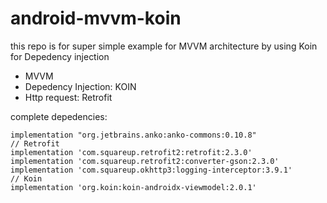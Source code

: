 # android-mvvm-koin


this repo is for super simple example for MVVM architecture by using Koin for Depedency injection

- MVVM
- Depedency Injection: KOIN
- Http request: Retrofit


complete depedencies:

    implementation "org.jetbrains.anko:anko-commons:0.10.8"
    // Retrofit
    implementation 'com.squareup.retrofit2:retrofit:2.3.0'
    implementation 'com.squareup.retrofit2:converter-gson:2.3.0'
    implementation 'com.squareup.okhttp3:logging-interceptor:3.9.1'
    // Koin
    implementation 'org.koin:koin-androidx-viewmodel:2.0.1'
